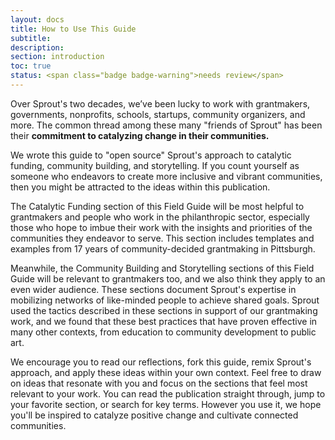 ```yaml
---
layout: docs
title: How to Use This Guide
subtitle:
description:
section: introduction
toc: true
status: <span class="badge badge-warning">needs review</span>
---
```


Over Sprout's two decades, we’ve been lucky to work with grantmakers, governments, nonprofits, schools, startups, community organizers, and more. The common thread among these many "friends of Sprout" has been their **commitment to catalyzing change in their communities.** 

We wrote this guide to "open source" Sprout's approach to catalytic funding, community building, and storytelling. If you count yourself as someone who endeavors to create more inclusive and vibrant communities, then you might be attracted to the ideas within this publication. 

The Catalytic Funding section of this Field Guide will be most helpful to grantmakers and people who work in the philanthropic sector, especially those who hope to imbue their work with the insights and priorities of the communities they endeavor to serve. This section includes templates and examples from 17 years of community-decided grantmaking in Pittsburgh.

Meanwhile, the Community Building and Storytelling sections of this Field Guide will be relevant to grantmakers too, and we also think they apply to an even wider audience. These sections document Sprout's expertise in mobilizing networks of like-minded people to achieve shared goals. Sprout used the tactics described in these sections in support of our grantmaking work, and we found that these best practices that have proven effective in many other contexts, from education to community development to public art. 

We encourage you to read our reflections, fork this guide, remix Sprout's approach, and apply these ideas within your own context. Feel free to draw on ideas that resonate with you and focus on the sections that feel most relevant to your work. You can read the publication straight through, jump to your favorite section, or search for key terms. However you use it, we hope you'll be inspired to catalyze positive change and cultivate connected communities.
